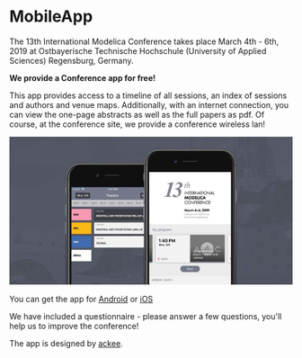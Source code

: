 # MobileApp

The 13th International Modelica Conference takes place March 4th - 6th, 2019 at Ostbayerische Technische Hochschule (University of Applied Sciences) Regensburg, Germany.

**We provide a Conference app for free!**

This app provides access to a timeline of all sessions, an index of sessions and authors and venue maps.
Additionally, with an internet connection, you can view the one-page abstracts as well as the full papers as pdf.
Of course, at the conference site, we provide a conference wireless lan!

![App image](images/app.jpg)

You can get the app for [Android](https://play.google.com/store/apps/details?id=cz.ackee.a4e.modelica) or [iOS](https://itunes.apple.com/us/app/modelica-2019/id1453498871?l=cs&ls=1&mt=8)

We have included a questionnaire - please answer a few questions, you'll help us to improve the conference!

The app is designed by [ackee](https://www.ackee.de).
